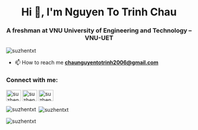 <h1 align="center">Hi 👋, I'm Nguyen To Trinh Chau</h1>
<h3 align="center">A freshman at VNU University of Engineering and Technology – VNU-UET</h3>

<p align="left"> <img src="https://komarev.com/ghpvc/?username=suzhentxt&label=Profile%20views&color=0e75b6&style=flat" alt="suzhentxt" /> </p>

- 📫 How to reach me **chaunguyentotrinh2006@gmail.com**

<h3 align="left">Connect with me:</h3>
<p align="left">
<a href="https://fb.com/suzhentxt" target="blank"><img align="center" src="https://raw.githubusercontent.com/rahuldkjain/github-profile-readme-generator/master/src/images/icons/Social/facebook.svg" alt="suzhentxt" height="30" width="40" /></a>
<a href="https://instagram.com/suzhentxt" target="blank"><img align="center" src="https://raw.githubusercontent.com/rahuldkjain/github-profile-readme-generator/master/src/images/icons/Social/instagram.svg" alt="suzhentxt" height="30" width="40" /></a>
<a href="https://discord.gg/suzhentxt" target="blank"><img align="center" src="https://raw.githubusercontent.com/rahuldkjain/github-profile-readme-generator/master/src/images/icons/Social/discord.svg" alt="suzhentxt" height="30" width="40" /></a>
</p>

<p><img align="left" src="https://github-readme-stats.vercel.app/api/top-langs?username=suzhentxt&show_icons=true&locale=en&layout=compact" alt="suzhentxt" /></p>

<p>&nbsp;<img align="center" src="https://github-readme-stats.vercel.app/api?username=suzhentxt&show_icons=true&locale=en" alt="suzhentxt" /></p>

<p><img align="center" src="https://github-readme-streak-stats.herokuapp.com/?user=suzhentxt&" alt="suzhentxt" /></p>
